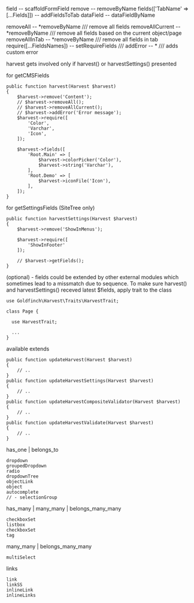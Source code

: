 field -- scaffoldFormField
remove -- removeByName
fields(['TabName' => [...Fields]]) -- addFieldsToTab
dataField -- dataFieldByName

removeAll -- *removeByName /// remove all fields
removeAllCurrent -- *removeByName /// remove all fields based on the current object/page
removeAllInTab -- *removeByName /// remove all fields in tab
require([...FieldsNames]) -- setRequireFields ///
addError -- * /// adds custom error


harvest gets involved only if harvest() or harvestSettings() presented

for getCMSFields

```
public function harvest(Harvest $harvest)
{
    $harvest->remove('Content');
    // $harvest->removeAll();
    // $harvest->removeAllCurrent();
    // $harvest->addError('Error message');
    $harvest->require([
        'Color',
        'Varchar',
        'Icon',
    ]);

    $harvest->fields([
        'Root.Main' => [
            $harvest->colorPicker('Color'),
            $harvest->string('Varchar'),
        ],
        'Root.Demo' => [
            $harvest->iconFile('Icon'),
        ],
    ]);
}
```

for getSettingsFields (SiteTree only)

```
public function harvestSettings(Harvest $harvest)
{
    $harvest->remove('ShowInMenus');

    $harvest->require([
        'ShowInFooter'
    ]);

    // $harvest->getFields();
}
```

(optional) - fields could be extended by other external modules which sometimes lead to a missmatch due to sequence. To make sure harvest() and harvestSettings() receved latest $fields, apply trait to the class

```
use Goldfinch\Harvest\Traits\HarvestTrait;

class Page {
  
  use HarvestTrait;

  ...
}
```

available extends

```
public function updateHarvest(Harvest $harvest)
{
    // ..
}
public function updateHarvestSettings(Harvest $harvest)
{
    // ..
}
public function updateHarvestCompositeValidator(Harvest $harvest)
{
    // ..
}
public function updateHarvestValidate(Harvest $harvest)
{
    // ..
}
```

has_one | belongs_to

```
dropdown
groupedDropdown
radio
dropdownTree
objectLink
object
autocomplete
// - selectionGroup
```

has_many | many_many | belongs_many_many

```
checkboxSet
listbox
checkboxSet
tag
```

many_many | belongs_many_many

```
multiSelect
```

links

```
link
linkSS
inlineLink
inlineLinks
```
